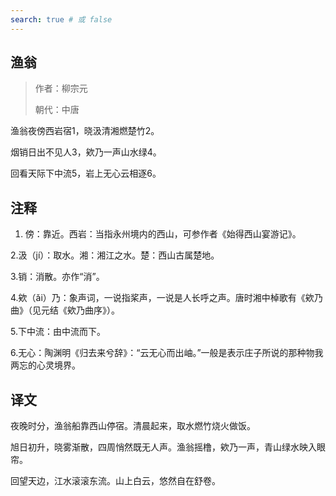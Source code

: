 ```yaml
---
search: true # 或 false
---
```


## 渔翁

> 作者：柳宗元
>
> 朝代：中唐

渔翁夜傍西岩宿1，晓汲清湘燃楚竹2。

烟销日出不见人3，欸乃一声山水绿4。

回看天际下中流5，岩上无心云相逐6。

## 注释
1. 傍：靠近。西岩：当指永州境内的西山，可参作者《始得西山宴游记》。

2.汲（jí）：取水。湘：湘江之水。楚：西山古属楚地。

3.销：消散。亦作“消”。

4.欸（ǎi）乃：象声词，一说指桨声，一说是人长呼之声。唐时湘中棹歌有《欸乃曲》（见元结《欸乃曲序》）。

5.下中流：由中流而下。

6.无心：陶渊明《归去来兮辞》：“云无心而出岫。”一般是表示庄子所说的那种物我两忘的心灵境界。

## 译文
夜晚时分，渔翁船靠西山停宿。清晨起来，取水燃竹烧火做饭。

旭日初升，晓雾渐散，四周悄然既无人声。渔翁摇橹，欸乃一声，青山绿水映入眼帘。

回望天边，江水滚滚东流。山上白云，悠然自在舒卷。